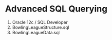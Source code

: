 # Advanced SQL Querying


1. Oracle 12c / SQL Developer
2. BowlingLeagueStructure.sql
3. BowlingLeagueData.sql
